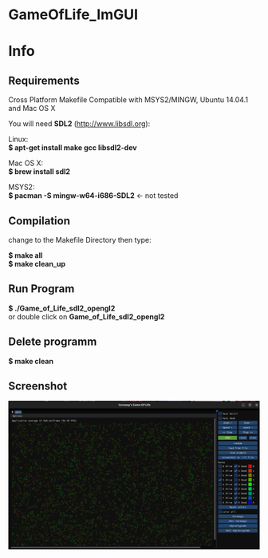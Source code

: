 # GameOfLife_ImGUI

# Info

## Requirements

Cross Platform Makefile
Compatible with MSYS2/MINGW, Ubuntu 14.04.1 and Mac OS X

You will need **SDL2** (http://www.libsdl.org):

Linux:<br>
**$ apt-get install make gcc libsdl2-dev**<br>

Mac OS X:<br>
**$ brew install sdl2**<br>

MSYS2:<br>
**$ pacman -S mingw-w64-i686-SDL2** <- not tested<br>
  
## Compilation
change to the Makefile Directory
then type:

**$ make all**<br>
**$ make clean_up**


## Run Program

**$ ./Game_of_Life_sdl2_opengl2**<br>
or double click on **Game_of_Life_sdl2_opengl2**

## Delete programm

**$ make clean**

## Screenshot

![Screenshot](/Pic/Screenshot.png)



  
  

